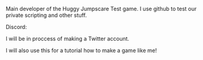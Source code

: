 Main developer of the Huggy Jumpscare Test game. I use github to test our private scripting and other stuff.

Discord:

I will be in proccess of making a Twitter account.

I will also use this for a tutorial how to make a game like me!
